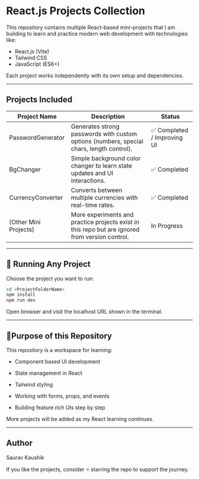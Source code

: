 # React.js Projects Collection

This repository contains multiple React-based mini-projects that I am building to learn and practice modern web development with technologies like:

- React.js (Vite)
- Tailwind CSS
- JavaScript (ES6+)

Each project works independently with its own setup and dependencies.

---

## Projects Included

| Project Name          | Description                                                                                     | Status                      |
| --------------------- | ----------------------------------------------------------------------------------------------- | --------------------------- |
| PasswordGenerator     | Generates strong passwords with custom options (numbers, special chars, length control).        | ✅ Completed / Improving UI |
| BgChanger             | Simple background color changer to learn state updates and UI interactions.                     | ✅ Completed                |
| CurrencyConverter     | Converts between multiple currencies with real-time rates.                                      | ✅ Completed                |
| (Other Mini Projects) | More experiments and practice projects exist in this repo but are ignored from version control. | In Progress                 |

---

## 🚀 Running Any Project

Choose the project you want to run:

```bash
cd <ProjectFolderName>
npm install
npm run dev
```

Open browser and visit the localhost URL shown in the terminal.

---

## 📌Purpose of this Repository

This repository is a workspace for learning:

- Component based UI development

- State management in React

- Tailwind styling

- Working with forms, props, and events

- Building feature rich UIs step by step

More projects will be added as my React learning continues.

---

## Author

Saurav Kaushik

If you like the projects, consider ⭐ starring the repo to support the journey.
